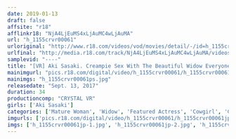 ```yaml
---
date: 2019-01-13
draft: false
affsite: "r18"
afflinkr18: "NjA4LjEuMS4xLjAuMC4wLjAuMA"
url: "h_1155crvr00061"
urloriginal: "http://www.r18.com/videos/vod/movies/detail/-/id=h_1155crvr00061"
urlfinal: "http://media.r18.com/track/NjA4LjEuMS4xLjAuMC4wLjAuMA/videos/vod/movies/detail/-/id=h_1155crvr00061"
samplevid: "----"
title: "[VR] Aki Sasaki. Creampie Sex With The Beautiful Widow Everyone On The Street Is Talking About!! 'You Look Unhappy... Fuck Me, It'll Make You Feel Better'"
mainimgurl: "pics.r18.com/digital/video/h_1155crvr00061/h_1155crvr00061ps.jpg"
mainimgs: "h_1155crvr00061ps.jpg"
releasedate: "Sept. 13, 2017"
duration: 34
productioncomp: "CRYSTAL VR"
girls: ['Aki Sasaki']
categories: ['Mature Woman', 'Widow', 'Featured Actress', 'Cowgirl', 'Creampie', 'Handjob', 'POV', 'Sale (limited time)', 'VR Exclusive']
imgurls: ['pics.r18.com/digital/video/h_1155crvr00061/h_1155crvr00061jp-1.jpg', 'pics.r18.com/digital/video/h_1155crvr00061/h_1155crvr00061jp-2.jpg', 'pics.r18.com/digital/video/h_1155crvr00061/h_1155crvr00061jp-3.jpg', 'pics.r18.com/digital/video/h_1155crvr00061/h_1155crvr00061jp-4.jpg', 'pics.r18.com/digital/video/h_1155crvr00061/h_1155crvr00061jp-5.jpg', 'pics.r18.com/digital/video/h_1155crvr00061/h_1155crvr00061jp-6.jpg', 'pics.r18.com/digital/video/h_1155crvr00061/h_1155crvr00061jp-7.jpg', 'pics.r18.com/digital/video/h_1155crvr00061/h_1155crvr00061jp-8.jpg', 'pics.r18.com/digital/video/h_1155crvr00061/h_1155crvr00061jp-9.jpg', 'pics.r18.com/digital/video/h_1155crvr00061/h_1155crvr00061jp-10.jpg', 'pics.r18.com/digital/video/h_1155crvr00061/h_1155crvr00061jp-11.jpg', 'pics.r18.com/digital/video/h_1155crvr00061/h_1155crvr00061jp-12.jpg', 'pics.r18.com/digital/video/h_1155crvr00061/h_1155crvr00061jp-13.jpg', 'pics.r18.com/digital/video/h_1155crvr00061/h_1155crvr00061jp-14.jpg', 'pics.r18.com/digital/video/h_1155crvr00061/h_1155crvr00061jp-15.jpg', 'pics.r18.com/digital/video/h_1155crvr00061/h_1155crvr00061jp-16.jpg', 'pics.r18.com/digital/video/h_1155crvr00061/h_1155crvr00061jp-17.jpg', 'pics.r18.com/digital/video/h_1155crvr00061/h_1155crvr00061jp-18.jpg', 'pics.r18.com/digital/video/h_1155crvr00061/h_1155crvr00061jp-19.jpg', 'pics.r18.com/digital/video/h_1155crvr00061/h_1155crvr00061jp-20.jpg']
imgs: ['h_1155crvr00061jp-1.jpg', 'h_1155crvr00061jp-2.jpg', 'h_1155crvr00061jp-3.jpg', 'h_1155crvr00061jp-4.jpg', 'h_1155crvr00061jp-5.jpg', 'h_1155crvr00061jp-6.jpg', 'h_1155crvr00061jp-7.jpg', 'h_1155crvr00061jp-8.jpg', 'h_1155crvr00061jp-9.jpg', 'h_1155crvr00061jp-10.jpg', 'h_1155crvr00061jp-11.jpg', 'h_1155crvr00061jp-12.jpg', 'h_1155crvr00061jp-13.jpg', 'h_1155crvr00061jp-14.jpg', 'h_1155crvr00061jp-15.jpg', 'h_1155crvr00061jp-16.jpg', 'h_1155crvr00061jp-17.jpg', 'h_1155crvr00061jp-18.jpg', 'h_1155crvr00061jp-19.jpg', 'h_1155crvr00061jp-20.jpg']
---
```

